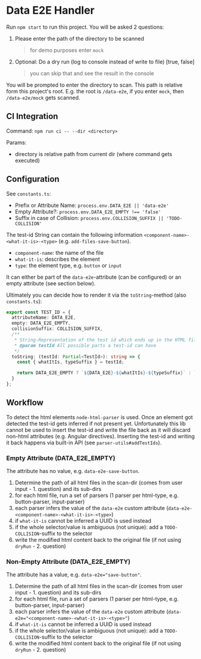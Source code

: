 # Data E2E Handler

Run `npm start` to run this project.
You will be asked 2 questions:
1. Please enter the path of the directory to be scanned
   > for demo purposes enter `mock`
2. Optional: Do a dry run (log to console instead of write to file) [true, false]
   > you can skip that and see the result in the console

You will be prompted to enter the directory to scan. This path is relative form this project's root.
E.g. the root is `/data-e2e`, if you enter `mock`, then `/data-e2e/mock` gets scanned.

## CI Integration

Command: `npm run ci -- --dir <directory>`

Params:
- directory is relative path from current dir (where command gets executed)

## Configuration

See `constants.ts`:
- Prefix or Attribute Name: `process.env.DATA_E2E || 'data-e2e'`
- Empty Attribute?: `process.env.DATA_E2E_EMPTY !== 'false'`
- Suffix in case of Collision: `process.env.COLLISION_SUFFIX || 'TODO-COLLISION'`

The test-id String can contain the following information `<component-name>-<what-it-is>-<type>` (e.g. `add-files-save-button`).
- `component-name`: the name of the file
- `what-it-is`: describes the element
- `type`: the element type, e.g. `button` or `input`

It can either be part of the `data-e2e`-attribute (can be configured) or an empty attribute (see section below).

Ultimately you can decide how to render it via the `toString`-method (also `constants.ts`):
```typescript
export const TEST_ID = {
  attributeName: DATA_E2E,
  empty: DATA_E2E_EMPTY,
  collisionSuffix: COLLISION_SUFFIX,
  /**
   * String-Representation of the test id which ends up in the HTML file.
   * @param testId All possible parts a test-id can have
   */
  toString: (testId: Partial<TestId>): string => {
    const { whatItIs, typeSuffix } = testId;

    return DATA_E2E_EMPTY ? `${DATA_E2E}-${whatItIs}-${typeSuffix}` : `${whatItIs}-${typeSuffix}`;
  }
};
```

## Workflow

To detect the html elements `node-html-parser` is used. Once an element got detected the test-id gets inferred if not present yet.
Unfortunately this lib cannot be used to insert the test-id and write the file back as it will discard non-html attributes (e.g. Angular directives).
Inserting the test-id and writing it back happens via built-in API (see `parser-utils#addTestIds`).

### Empty Attribute (DATA_E2E_EMPTY)
The attribute has no value, e.g. `data-e2e-save-button`.

1. Determine the path of all html files in the scan-dir (comes from user input - 1. question) and its sub-dirs
2. for each html file, run a set of parsers (1 parser per html-type, e.g. button-parser, input-parser)
3. each parser infers the value of the `data-e2e` custom attribute (`data-e2e-<component-name>-<what-it-is>-<type>`)
4. if `what-it-is` cannot be inferred a UUID is used instead
5. if the whole selector/value is ambiguous (not unique): add a `TODO-COLLISION`-suffix to the selector
6. write the modified html content back to the original file (if not using `dryRun` - 2. question) 

### Non-Empty Attribute (DATA_E2E_EMPTY)
The attribute has a value, e.g. `data-e2e="save-button"`.

1. Determine the path of all html files in the scan-dir (comes from user input - 1. question) and its sub-dirs
2. for each html file, run a set of parsers (1 parser per html-type, e.g. button-parser, input-parser)
3. each parser infers the value of the `data-e2e` custom attribute (`data-e2e="<component-name>-<what-it-is>-<type>"`)
4. if `what-it-is` cannot be inferred a UUID is used instead
5. if the whole selector/value is ambiguous (not unique): add a `TODO-COLLISION`-suffix to the selector
6. write the modified html content back to the original file (if not using `dryRun` - 2. question) 
